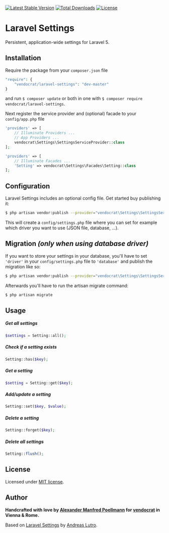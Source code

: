 [![Latest Stable Version](https://poser.pugx.org/vendocrat/laravel-settings/v/stable)](https://packagist.org/packages/vendocrat/laravel-settings)
[![Total Downloads](https://poser.pugx.org/vendocrat/laravel-settings/downloads)](https://packagist.org/packages/vendocrat/laravel-settings)
[![License](https://poser.pugx.org/vendocrat/laravel-settings/license)](https://packagist.org/packages/vendocrat/laravel-settings)

# Laravel Settings

Persistent, application-wide settings for Laravel 5.

## Installation

Require the package from your `composer.json` file

```php
"require": {
	"vendocrat/laravel-settings": "dev-master"
}
```

and run `$ composer update` or both in one with `$ composer require vendocrat/laravel-settings`.

Next register the service provider and (optional) facade to your `config/app.php` file

```php
'providers' => [
    // Illuminate Providers ...
    // App Providers ...
    vendocrat\Settings\SettingsServiceProvider::class
];
```

```php
'providers' => [
	// Illuminate Facades ...
    'Setting' => vendocrat\Settings\Facades\Setting::class
];
```

## Configuration

Laravel Settings includes an optional config file. Get started buy publishing it:

```bash
$ php artisan vendor:publish --provider="vendocrat\Settings\SettingsServiceProvider" --tag="config"
```

This will create a `config/settings.php` file where you can set for example which driver you want to use (JSON file, database, ...).

## Migration _(only when using database driver)_

If you want to store your settings in your database, you'll have to set `'driver'` in your `config/settings.php` file to `'database'` and publish the migration like so:

```bash
$ php artisan vendor:publish --provider="vendocrat\Settings\SettingsServiceProvider" --tag="migrations"
```

Afterwards you'll have to run the artisan migrate command:

```bash
$ php artisan migrate
```

## Usage

##### Get all settings
```php
$settings = Setting::all();
```

##### Check if a setting exists
```php
Setting::has($key);
```

##### Get a setting
```php
$setting = Setting::get($key);
```

##### Add/update a setting
```php
Setting::set($key, $value);
```

##### Delete a setting
```php
Setting::forget($key);
```

##### Delete all settings
```php
Setting::flush();
```

## License

Licensed under [MIT license](http://opensource.org/licenses/MIT).

## Author

**Handcrafted with love by [Alexander Manfred Poellmann](http://twitter.com/AMPoellmann) for [vendocrat](https://vendocr.at) in Vienna &amp; Rome.**

Based on [Laravel Settings](https://github.com/anlutro/laravel-settings) by [Andreas Lutro](http://www.lutro.me).
